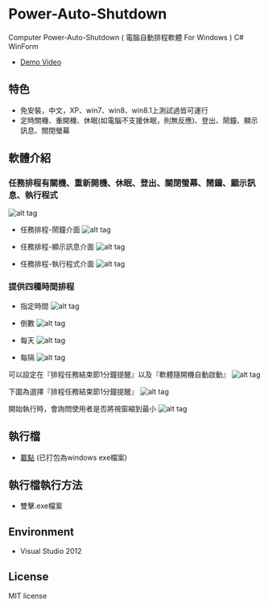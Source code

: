 # Power-Auto-Shutdown
Computer Power-Auto-Shutdown ( 電腦自動排程軟體 For Windows ) C# WinForm
* [Demo Video](https://youtu.be/XucZKLEFC5Y) 

## 特色
* 免安裝，中文，XP、win7、win8、win8.1上測試過皆可運行
* 定時關機、重開機、休眠(如電腦不支援休眠，則無反應)、登出、鬧鐘、顯示訊息、關閉螢幕

## 軟體介紹
### 任務排程有關機、重新開機、休眠、登出、關閉螢幕、鬧鐘、顯示訊息、執行程式
![alt tag](http://i.imgur.com/SBhIYdQ.jpg)

* 任務排程-鬧鐘介面
![alt tag](http://i.imgur.com/oJryicu.jpg)

* 任務排程-顯示訊息介面
![alt tag](http://i.imgur.com/b0PNZy8.jpg)

* 任務排程-執行程式介面
![alt tag](http://i.imgur.com/rWx60OB.jpg)

### 提供四種時間排程
* 指定時間
![alt tag](http://i.imgur.com/SBhIYdQ.jpg)

* 倒數
![alt tag](http://i.imgur.com/bKpFkZs.jpg)

* 每天
![alt tag](http://i.imgur.com/UOHTTk6.jpg)

* 每隔
![alt tag](http://i.imgur.com/gnumAda.jpg)

可以設定在『排程任務結束節1分鐘提醒』以及『軟體隨開機自動啟動』
![alt tag](http://i.imgur.com/SkAgxg2.jpg)

下圖為選擇『排程任務結束節1分鐘提醒』
![alt tag](http://i.imgur.com/fxoJ0eb.jpg)

開始執行時，會詢問使用者是否將視窗縮到最小
![alt tag](http://i.imgur.com/qbuxARC.jpg)

## 執行檔
* [載點](https://app.box.com/s/ye68658tua4ylswhbd7x) (已打包為windows exe檔案)

## 執行檔執行方法
*  雙擊.exe檔案

## Environment
* Visual Studio 2012

## License
MIT license
